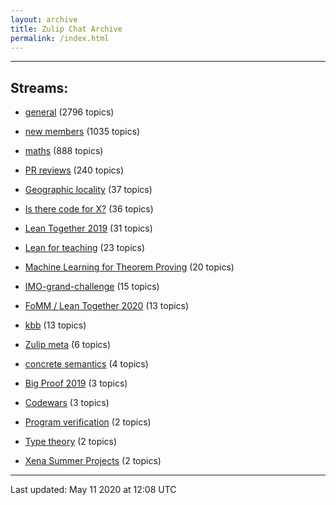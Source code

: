 ```yaml
---
layout: archive
title: Zulip Chat Archive
permalink: /index.html
---
```


---

## Streams:

* [general](stream/113488-general/index.html) (2796 topics)

* [new members](stream/113489-new-members/index.html) (1035 topics)

* [maths](stream/116395-maths/index.html) (888 topics)

* [PR reviews](stream/144837-PR-reviews/index.html) (240 topics)

* [Geographic locality](stream/224796-Geographic-locality/index.html) (37 topics)

* [Is there code for X?](stream/217875-Is-there-code-for-X%3F/index.html) (36 topics)

* [Lean Together 2019](stream/179818-Lean-Together-2019/index.html) (31 topics)

* [Lean for teaching](stream/187764-Lean-for-teaching/index.html) (23 topics)

* [Machine Learning for Theorem Proving](stream/219941-Machine-Learning-for-Theorem-Proving/index.html) (20 topics)

* [IMO-grand-challenge](stream/208328-IMO-grand-challenge/index.html) (15 topics)

* [FoMM / Lean Together 2020](stream/218272-FoMM-/-Lean-Together-2020/index.html) (13 topics)

* [kbb](stream/141825-kbb/index.html) (13 topics)

* [Zulip meta](stream/236604-Zulip-meta/index.html) (6 topics)

* [concrete semantics](stream/187724-concrete-semantics/index.html) (4 topics)

* [Big Proof 2019](stream/198800-Big-Proof-2019/index.html) (3 topics)

* [Codewars](stream/238266-Codewars/index.html) (3 topics)

* [Program verification](stream/236449-Program-verification/index.html) (2 topics)

* [Type theory](stream/236446-Type-theory/index.html) (2 topics)

* [Xena Summer Projects](stream/237759-Xena-Summer-Projects/index.html) (2 topics)

<hr><p>Last updated: May 11 2020 at 12:08 UTC</p>